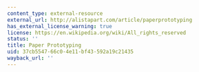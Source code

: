 ```yaml
---
content_type: external-resource
external_url: http://alistapart.com/article/paperprototyping
has_external_license_warning: true
license: https://en.wikipedia.org/wiki/All_rights_reserved
status: ''
title: Paper Prototyping
uid: 37cb5547-66c0-4e11-bf43-592a19c21435
wayback_url: ''
---
```

